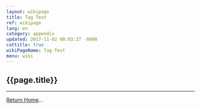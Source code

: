 ```yaml
---
layout: wikipage
title: Tag Test
ref: wikipage
lang: en
category: appendix
updated: 2017-11-02 08:03:27 -0400
cattitle: true
wikiPageName: Tag-Test
menu: wiki
---
```


<h2>{{page.title}}</h2>

---

[Return Home](/wiki/Home.html)...
